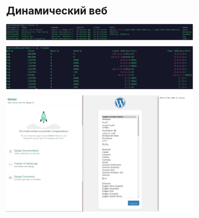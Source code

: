 # Динамический веб

![Image_alt](https://github.com/kenttok/LP_Lesson41/blob/master/411.png)

![Image_alt](https://github.com/kenttok/LP_Lesson41/blob/master/412.png)

![Image_alt](https://github.com/kenttok/LP_Lesson41/blob/master/413.png)
